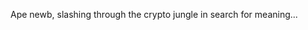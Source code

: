 Ape newb, slashing through the crypto jungle in search for meaning...

<!---
Linsedugg/Linsedugg is a ✨ special ✨ repository because its `README.md` (this file) appears on your GitHub profile.
You can click the Preview link to take a look at your changes.
--->
